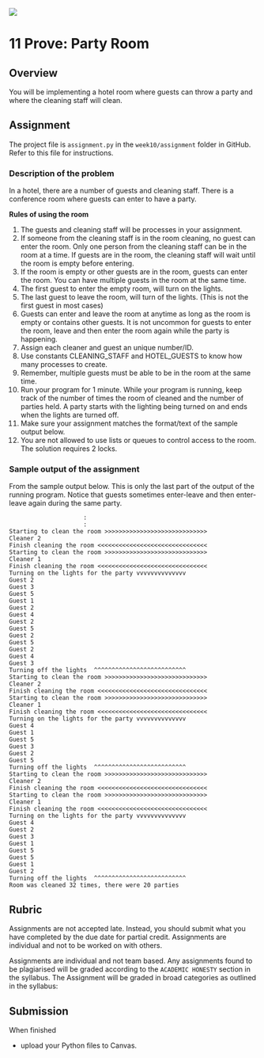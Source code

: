 ![](../site/banner.png)

# 11 Prove: Party Room

## Overview

You will be implementing a hotel room where guests can throw a party and where the cleaning staff will clean.

## Assignment

The project file is `assignment.py` in the `week10/assignment` folder in GitHub.  Refer to this file for instructions.

### Description of the problem

In a hotel, there are a number of guests and cleaning staff.  There is a conference room where guests can enter to have a party.

**Rules of using the room**

1. The guests and cleaning staff will be processes in your assignment.
1. If someone from the cleaning staff is in the room cleaning, no guest can enter the room.  Only one person from the cleaning staff can be in the room at a time.  If guests are in the room, the cleaning staff will wait until the room is empty before entering.
2. If the room is empty or other guests are in the room, guests can enter the room.  You can have multiple guests in the room at the same time.
3. The first guest to enter the empty room, will turn on the lights.
4. The last guest to leave the room, will turn of the lights.  (This is not the first guest in most cases)
5. Guests can enter and leave the room at anytime as long as the room is empty or contains other guests. It is not uncommon for guests to enter the room, leave and then enter the room again while the party is happening.
6. Assign each cleaner and guest an unique number/ID.
7. Use constants CLEANING_STAFF and HOTEL_GUESTS to know how many processes to create.
8. Remember, multiple guests must be able to be in the room at the same time.
9. Run your program for 1 minute.  While your program is running, keep track of the number of times the room of cleaned and the number of parties held.  A party starts with the lighting being turned on and ends when the lights are turned off.
10. Make sure your assignment matches the format/text of the sample output below.
11. You are not allowed to use lists or queues to control access to the room.  The solution requires 2 locks.

### Sample output of the assignment

From the sample output below.  This is only the last part of the output of the running program.  Notice that guests sometimes enter-leave and then enter-leave again during the same party.

```
                     :
                     :
Starting to clean the room >>>>>>>>>>>>>>>>>>>>>>>>>>>>>
Cleaner 2
Finish cleaning the room <<<<<<<<<<<<<<<<<<<<<<<<<<<<<<<
Starting to clean the room >>>>>>>>>>>>>>>>>>>>>>>>>>>>>
Cleaner 1
Finish cleaning the room <<<<<<<<<<<<<<<<<<<<<<<<<<<<<<<
Turning on the lights for the party vvvvvvvvvvvvvv
Guest 2
Guest 3
Guest 5
Guest 1
Guest 2
Guest 4
Guest 2
Guest 5
Guest 2
Guest 5
Guest 2
Guest 4
Guest 3
Turning off the lights  ^^^^^^^^^^^^^^^^^^^^^^^^^^
Starting to clean the room >>>>>>>>>>>>>>>>>>>>>>>>>>>>>
Cleaner 2
Finish cleaning the room <<<<<<<<<<<<<<<<<<<<<<<<<<<<<<<
Starting to clean the room >>>>>>>>>>>>>>>>>>>>>>>>>>>>>
Cleaner 1
Finish cleaning the room <<<<<<<<<<<<<<<<<<<<<<<<<<<<<<<
Turning on the lights for the party vvvvvvvvvvvvvv
Guest 4
Guest 1
Guest 5
Guest 3
Guest 2
Guest 5
Turning off the lights  ^^^^^^^^^^^^^^^^^^^^^^^^^^
Starting to clean the room >>>>>>>>>>>>>>>>>>>>>>>>>>>>>
Cleaner 2
Finish cleaning the room <<<<<<<<<<<<<<<<<<<<<<<<<<<<<<<
Starting to clean the room >>>>>>>>>>>>>>>>>>>>>>>>>>>>>
Cleaner 1
Finish cleaning the room <<<<<<<<<<<<<<<<<<<<<<<<<<<<<<<
Turning on the lights for the party vvvvvvvvvvvvvv
Guest 4
Guest 2
Guest 3
Guest 1
Guest 5
Guest 5
Guest 1
Guest 2
Turning off the lights  ^^^^^^^^^^^^^^^^^^^^^^^^^^
Room was cleaned 32 times, there were 20 parties
```

## Rubric

Assignments are not accepted late. Instead, you should submit what you have completed by the due date for partial credit.  Assignments are individual and not to be worked on with others.

Assignments are individual and not team based.  Any assignments found to be  plagiarised will be graded according to the `ACADEMIC HONESTY` section in the syllabus. The Assignment will be graded in broad categories as outlined in the syllabus:

## Submission

When finished

- upload your Python files to Canvas.

